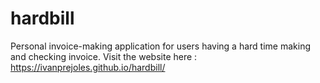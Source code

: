 # hardbill
Personal invoice-making application for users having a hard time making and checking invoice.
  Visit the website here : https://ivanprejoles.github.io/hardbill/
